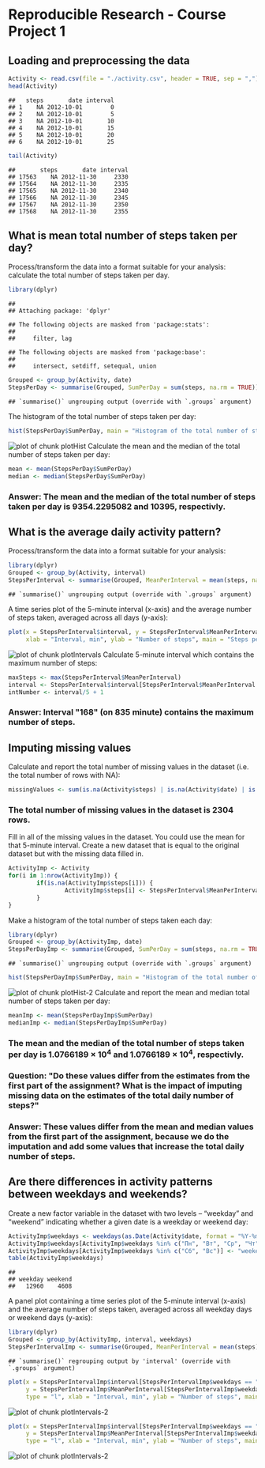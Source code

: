 # Reproducible Research - Course Project 1

## Loading and preprocessing the data

```r
Activity <- read.csv(file = "./activity.csv", header = TRUE, sep = ",")
head(Activity)
```

```
##   steps       date interval
## 1    NA 2012-10-01        0
## 2    NA 2012-10-01        5
## 3    NA 2012-10-01       10
## 4    NA 2012-10-01       15
## 5    NA 2012-10-01       20
## 6    NA 2012-10-01       25
```

```r
tail(Activity)
```

```
##       steps       date interval
## 17563    NA 2012-11-30     2330
## 17564    NA 2012-11-30     2335
## 17565    NA 2012-11-30     2340
## 17566    NA 2012-11-30     2345
## 17567    NA 2012-11-30     2350
## 17568    NA 2012-11-30     2355
```

## What is mean total number of steps taken per day?
Process/transform the data into a format suitable for your analysis: calculate the total number of steps taken per day.

```r
library(dplyr)
```

```
## 
## Attaching package: 'dplyr'
```

```
## The following objects are masked from 'package:stats':
## 
##     filter, lag
```

```
## The following objects are masked from 'package:base':
## 
##     intersect, setdiff, setequal, union
```

```r
Grouped <- group_by(Activity, date)
StepsPerDay <- summarise(Grouped, SumPerDay = sum(steps, na.rm = TRUE))
```

```
## `summarise()` ungrouping output (override with `.groups` argument)
```

The histogram of the total number of steps taken per day:

```r
hist(StepsPerDay$SumPerDay, main = "Histogram of the total number of steps taken each day", xlab = "Number of steps")
```

![plot of chunk plotHist](figure/plotHist-1.png)
Calculate the mean and the median of the total number of steps taken per day:

```r
mean <- mean(StepsPerDay$SumPerDay)
median <- median(StepsPerDay$SumPerDay)
```
### Answer: The mean and the median of the total number of steps taken per day is 9354.2295082 and 10395, respectivly.

## What is the average daily activity pattern?
Process/transform the data into a format suitable for your analysis:

```r
library(dplyr)
Grouped <- group_by(Activity, interval)
StepsPerInterval <- summarise(Grouped, MeanPerInterval = mean(steps, na.rm = TRUE))
```

```
## `summarise()` ungrouping output (override with `.groups` argument)
```
A time series plot of the 5-minute interval (x-axis) and the average number of steps taken, averaged across all days (y-axis):

```r
plot(x = StepsPerInterval$interval, y = StepsPerInterval$MeanPerInterval, type = "l",
     xlab = "Interval, min", ylab = "Number of steps", main = "Steps per interval")
```

![plot of chunk plotIntervals](figure/plotIntervals-1.png)
Calculate 5-minute interval which contains the maximum number of steps:

```r
maxSteps <- max(StepsPerInterval$MeanPerInterval)
interval <- StepsPerInterval$interval[StepsPerInterval$MeanPerInterval == maxSteps]
intNumber <- interval/5 + 1
```
### Answer: Interval "168" (on 835 minute) contains the maximum number of steps.

## Imputing missing values
Calculate and report the total number of missing values in the dataset (i.e. the total number of rows with NA):

```r
missingValues <- sum(is.na(Activity$steps) | is.na(Activity$date) | is.na(Activity$interval))
```
### The total number of missing values in the dataset is 2304 rows.

Fill in all of the missing values in the dataset. You could use the mean for that 5-minute interval. Create a new dataset that is equal to the original dataset but with the missing data filled in.

```r
ActivityImp <- Activity
for(i in 1:nrow(ActivityImp)) {
        if(is.na(ActivityImp$steps[i])) {
                ActivityImp$steps[i] <- StepsPerInterval$MeanPerInterval[StepsPerInterval$interval == ActivityImp$interval[i]]
        }
}
```
Make a histogram of the total number of steps taken each day:

```r
library(dplyr)
Grouped <- group_by(ActivityImp, date)
StepsPerDayImp <- summarise(Grouped, SumPerDay = sum(steps, na.rm = TRUE))
```

```
## `summarise()` ungrouping output (override with `.groups` argument)
```

```r
hist(StepsPerDayImp$SumPerDay, main = "Histogram of the total number of steps taken each day", xlab = "Number of steps")
```

![plot of chunk plotHist-2](figure/plotHist-2-1.png)
Calculate and report the mean and median total number of steps taken per day:

```r
meanImp <- mean(StepsPerDayImp$SumPerDay)
medianImp <- median(StepsPerDayImp$SumPerDay)
```
### The mean and the median of the total number of steps taken per day is 1.0766189 &times; 10<sup>4</sup> and 1.0766189 &times; 10<sup>4</sup>, respectivly.
### Question: "Do these values differ from the estimates from the first part of the assignment? What is the impact of imputing missing data on the estimates of the total daily number of steps?"
### Answer: These values differ from the mean and median values from the first part of the assignment, because we do the imputation and add some values that increase the total daily number of steps.

## Are there differences in activity patterns between weekdays and weekends?
Create a new factor variable in the dataset with two levels – “weekday” and “weekend” indicating whether a given date is a weekday or weekend day:

```r
ActivityImp$weekdays <- weekdays(as.Date(Activity$date, format = "%Y-%m-%d"), abbreviate = TRUE)
ActivityImp$weekdays[ActivityImp$weekdays %in% c("Пн", "Вт", "Ср", "Чт", "Пт")] <- "weekday"
ActivityImp$weekdays[ActivityImp$weekdays %in% c("Сб", "Вс")] <- "weekend"
table(ActivityImp$weekdays)
```

```
## 
## weekday weekend 
##   12960    4608
```
A panel plot containing a time series plot of the 5-minute interval (x-axis) and the average number of steps taken, averaged across all weekday days or weekend days (y-axis):

```r
library(dplyr)
Grouped <- group_by(ActivityImp, interval, weekdays)
StepsPerIntervalImp <- summarise(Grouped, MeanPerInterval = mean(steps))
```

```
## `summarise()` regrouping output by 'interval' (override with `.groups` argument)
```

```r
plot(x = StepsPerIntervalImp$interval[StepsPerIntervalImp$weekdays == "weekday"],
     y = StepsPerIntervalImp$MeanPerInterval[StepsPerIntervalImp$weekdays == "weekday"], col = "dark green",
     type = "l", xlab = "Interval, min", ylab = "Number of steps", main = "Steps per interval for weekdays")
```

![plot of chunk plotIntervals-2](figure/plotIntervals-2-1.png)

```r
plot(x = StepsPerIntervalImp$interval[StepsPerIntervalImp$weekdays == "weekend"],
     y = StepsPerIntervalImp$MeanPerInterval[StepsPerIntervalImp$weekdays == "weekend"], col = "dark blue",
     type = "l", xlab = "Interval, min", ylab = "Number of steps", main = "Steps per interval for weekends")
```

![plot of chunk plotIntervals-2](figure/plotIntervals-2-2.png)







